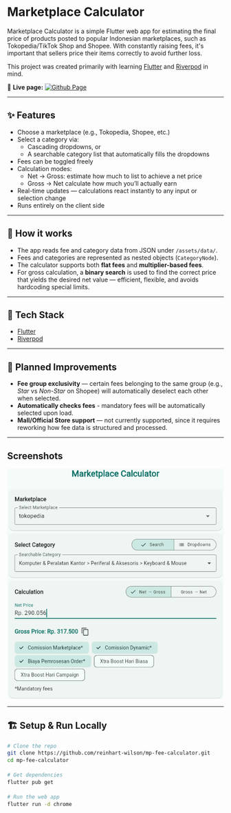 # Marketplace Calculator

Marketplace Calculator is a simple Flutter web app for estimating the final price of products posted to popular Indonesian marketplaces, such as Tokopedia/TikTok Shop and Shopee. With constantly raising fees, it's important that sellers price their items correctly to avoid further loss.

This project was created primarily with learning [Flutter](https://github.com/flutter/flutter) and [Riverpod](https://github.com/rrousselGit/riverpod) in mind.

🔗 **Live page:** [![Github Page](https://img.shields.io/website?label=Page&logo=github&up_message=online&down_message=offline&url=https%3A%2F%2Freinhart-wilson.github.io%2Fmp-fee-calculator%2F)](https://reinhart-wilson.github.io/mp-fee-calculator/)

---

## ✨ Features

- Choose a marketplace (e.g., Tokopedia, Shopee, etc.)
- Select a category via:
  - Cascading dropdowns, or  
  - A searchable category list that automatically fills the dropdowns
- Fees can be toggled freely
- Calculation modes:
  - Net → Gross: estimate how much to list to achieve a net price  
  - Gross → Net calculate how much you’ll actually earn
- Real-time updates — calculations react instantly to any input or selection change
- Runs entirely on the client side

---

## 🧠 How it works

- The app reads fee and category data from JSON under `/assets/data/`.
- Fees and categories are represented as nested objects (`CategoryNode`).
- The calculator supports both **flat fees** and **multiplier-based fees**.
- For gross calculation, a **binary search** is used to find the correct price that yields the desired net value — efficient, flexible, and avoids hardcoding special limits.

---

## 🚀 Tech Stack

- [Flutter](https://github.com/flutter/flutter)
- [Riverpod](https://github.com/rrousselGit/riverpod)

---

## 🧩 Planned Improvements

- **Fee group exclusivity** — certain fees belonging to the same group (e.g., *Star* vs *Non-Star* on Shopee) will automatically deselect each other when selected.  
- **Automatically checks fees** - mandatory fees will be automatically selected upon load.
- **Mall/Official Store support** — not currently supported, since it requires reworking how fee data is structured and processed.

---

## Screenshots
![calculation_result](https://github.com/reinhart-wilson/mp-fee-calculator/blob/main/assets/screenshots/original.png)

---

## 🏗 Setup & Run Locally

```bash
# Clone the repo
git clone https://github.com/reinhart-wilson/mp-fee-calculator.git
cd mp-fee-calculator

# Get dependencies
flutter pub get

# Run the web app
flutter run -d chrome

